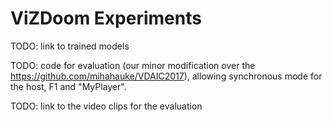 # ViZDoom Experiments
TODO: link to trained models

TODO: code for evaluation (our minor modification over the https://github.com/mihahauke/VDAIC2017), 
allowing synchronous mode for the host, F1 and "MyPlayer".

TODO: link to the video clips for the evaluation
